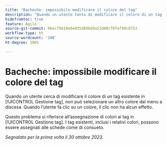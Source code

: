 ```yaml
---
title: "Bacheche: impossibile modificare il colore del tag"
description: "Quando un utente tenta di modificare il colore di un tag esistente in Gestione tag, non può selezionare un altro colore dal menu a discesa. Quando l’utente fa clic su un colore, il clic non ha alcun effetto."
hidefromtoc: true
feature: Agile
source-git-commit: 0bec78610e0e035d89b60a53d08cf07ef80c0753
workflow-type: ht
source-wordcount: '108'
ht-degree: 100%

---
```



# Bacheche: impossibile modificare il colore del tag

Quando un utente cerca di modificare il colore di un tag esistente in [!UICONTROL Gestione tag], non può selezionare un altro colore dal menu a discesa. Quando l’utente fa clic su un colore, il clic non ha alcun effetto.

Questo problema si riferisce all’assegnazione di colori ai tag in [!UICONTROL Gestione tag]. I tag esistenti, inclusi i relativi colori, possono essere assegnati alle schede come di consueto.

_Segnalato per la prima volta il 30 ottobre 2023._
